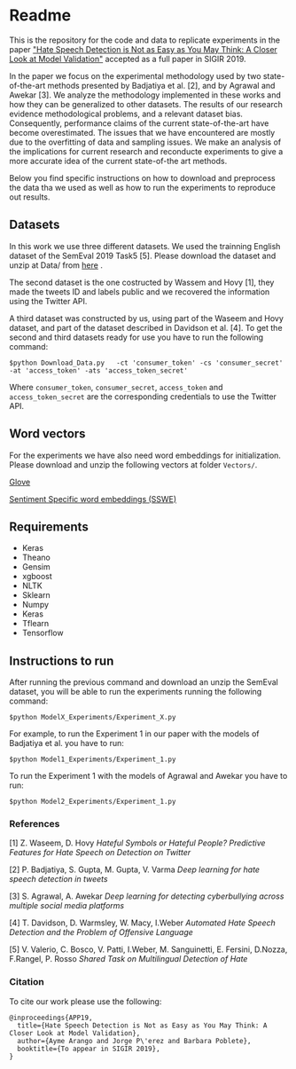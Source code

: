 # Readme
This is the repository for the code and data to replicate experiments in the paper ["Hate Speech Detection is Not as Easy as You May Think: A Closer Look at Model Validation"](paper_link) accepted as a full paper in SIGIR 2019.

In the paper we focus on the experimental methodology used by two state-of-the-art methods presented by Badjatiya et al. [2], and by Agrawal and Awekar [3]. 
We analyze the methodology implemented in these works and how they can be generalized to other datasets. The results of our research evidence methodological problems, and a relevant dataset bias. Consequently, performance claims of the current state-of-the-art have become overestimated. The issues that we have encountered are mostly due to the overfitting of data and sampling issues. We make an analysis of the implications for current research and reconducte experiments to give a more accurate idea of the current state-of-the art methods.

Below you find specific instructions on how to download and preprocess the data tha we used as well as how to run the experiments to reproduce out results.


## Datasets
In this work we use three different datasets. We used the trainning English dataset of the SemEval 2019 Task5 [5]. Please download the dataset and unzip at Data/ from [here](https://goo.gl/forms/UPD2m8isvXMTvXV73) .

The second dataset is the one costructed by Wassem and Hovy [1], they made the tweets ID and labels public and we recovered the information using the Twitter API. 

A third dataset was constructed by us, using part of the Waseem and Hovy dataset, and part of the dataset described in Davidson et al. [4]. To get the second and third datasets ready for use you have to run the following command:

```
$python Download_Data.py   -ct 'consumer_token' -cs 'consumer_secret' -at 'access_token' -ats 'access_token_secret'
```

Where `consumer_token`, `consumer_secret`, `access_token` and `access_token_secret` are the corresponding credentials to use the Twitter API.

## Word vectors
For the experiments we have also need word embeddings for initialization. Please download and unzip the following vectors at folder `Vectors/`. 

[Glove](https://nlp.stanford.edu/projects/glove/)


[Sentiment Specific word embeddings (SSWE)](http://ir.hit.edu.cn/~dytang/paper/sswe/embedding-results.zip) 


## Requirements
- Keras
- Theano
- Gensim
- xgboost
- NLTK
- Sklearn
- Numpy
- Keras
- Tflearn
- Tensorflow

<!-- 
## Description of the Experiments 
### Experiment 1
We reproduced the Agrawal and Awekar [3] and Badjatiya et al. [2] best reported models, following closely their paper description and the companion code.
### Experiment 2
In this experiment we take into account the issues we observed in the original implementation and modified the code consequently.
#### Agrawal and Awekar model
We re-conducted the same method proposed by Agrawal and Awekar [1] but this time making first the train-test splitting and then oversamplingthe train set before training the models. 
#### Badjatiya et al model
We re-run thesame method proposed by Badjatiya et al. [2] but this timeextracting features only from the set train (by using the LSTM-based architecture), then training the GBDT classifierwith these features over the same set train, and reporting all the metrics over the ttest.
### Experiment 3
To estimate how well do these models generalize to other dataset from the same domain, evaluate those models –generated on the complete Waseem & Hovy dataset on the SemEval2019 dataset.
### Experiment 4
We partitioned the Wassem & Hovy dataset into trainning and testing sets, ensuring that no user is repeated between train and test set, and also ensuring at least an 85% of tweets of each class are in the train set. 
To run the Experiment for one and other method you can run:
### Experiment 5
In this experiment we perform a 10-fold cross validation considering partitions with no overlapping users between the train and test sets using the enriched dataset.
### Experiment 6
To corroborate the generalization of the resulting model we use our newly created dataset to train the modelsproposed by Badjatiya et al. [2] and by Agrawal and Awekar[1]. Then we evaluate these models on previously unseen data by classifying tweets in the SemEval 2019 set. -->

## Instructions to run
After running the previous command and download an unzip the SemEval dataset, you will be able to run the experiments running the following command:
```
$python ModelX_Experiments/Experiment_X.py
```
For example, to run the Experiment 1 in our paper with the models of Badjatiya et al. you have to run:
```
$python Model1_Experiments/Experiment_1.py
```
To run the Experiment 1 with the models of Agrawal and Awekar you have to run:
```
$python Model2_Experiments/Experiment_1.py
```
### References

[1] Z. Waseem, D. Hovy _Hateful Symbols or Hateful People\? Predictive Features for Hate Speech on Detection on Twitter_

[2]  P. Badjatiya, S. Gupta, M. Gupta, V. Varma _Deep learning for hate speech detection in tweets_

[3] S. Agrawal, A. Awekar _Deep learning for detecting cyberbullying across multiple social media platforms_

[4] T. Davidson, D. Warmsley, W. Macy, I.Weber _Automated Hate Speech Detection and the Problem of Offensive Language_

[5] V. Valerio, C. Bosco, V. Patti, I.Weber, M. Sanguinetti, E. Fersini, D.Nozza, F.Rangel, P. Rosso _Shared Task on Multilingual Detection of Hate_

### Citation

To cite our work please use the following:
```
@inproceedings{APP19,
  title={Hate Speech Detection is Not as Easy as You May Think: A Closer Look at Model Validation},
  author={Ayme Arango and Jorge P\'erez and Barbara Poblete},
  booktitle={To appear in SIGIR 2019},
}
```




